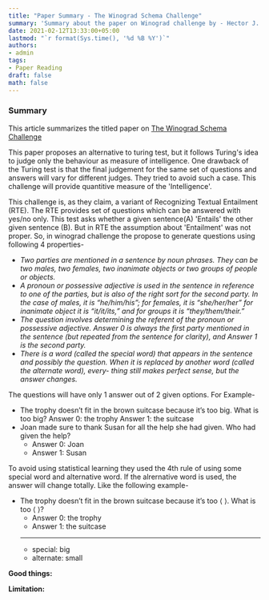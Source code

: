 ```yaml
---
title: "Paper Summary - The Winograd Schema Challenge"
summary: 'Summary about the paper on Winograd challenge by - Hector J. Levesque et. al'
date: 2021-02-12T13:33:00+05:00
lastmod: "`r format(Sys.time(), '%d %B %Y')`"
authors:
- admin
tags:
- Paper Reading
draft: false
math: false
---
```


### Summary
This article summarizes the titled paper on [The Winograd Schema Challenge](https://cs.nyu.edu/faculty/davise/papers/WSKR2012.pdf)

This paper proposes an alternative to turing test, but it follows Turing's idea to judge only the behaviour as measure of intelligence. One drawback of the Turing test is that the final judgement for the same set of questions and answers will vary for different judges. They tried to avoid such a case. This challenge will provide quantitive measure of the 'Intelligence'.

This challenge is, as they claim, a variant of Recognizing Textual Entailment (RTE). The RTE provides set of questions which can be answered with yes/no only. This test asks whether a given sentence(A) 'Entails' the other given sentence (B). But in RTE the assumption about 'Entailment' was not proper. So, in winograd challenge the propose to generate questions using following 4 properties-

 -  _Two parties are mentioned in a sentence by noun phrases. They can be two males, two females, two inanimate objects or two groups of people or objects._
 - _A pronoun or possessive adjective is used in the sentence in reference to one of the parties, but is also of the right sort for the second party. In the case of males, it is “he/him/his”; for females, it is “she/her/her” for inanimate object it is “it/it/its,” and for groups it is “they/them/their.”_
 - _The question involves determining the referent of the pronoun or possessive adjective. Answer 0 is always the first party mentioned in the sentence (but repeated from the sentence for clarity), and Answer 1 is the second party._
 - _There is a word (called the special word) that appears in the sentence and possibly the question. When it is replaced by another word (called the alternate word), every- thing still makes perfect sense, but the answer changes._

The questions will have only 1 answer out of 2 given options. For Example- 
 - The trophy doesn’t fit in the brown suitcase because it’s too big. What is too big?
        Answer 0: the trophy 
        Answer 1: the suitcase
 - Joan made sure to thank Susan for all the help she had given. Who had given the help?
    - Answer 0: Joan 
    - Answer 1: Susan

To avoid using statistical learning they used the 4th rule of using some special word and alternative word. If the alrernative word is used, the answer will change totally. Like the following example-
- The trophy doesn’t fit in the brown suitcase because it’s too ⟨ ⟩. What is too ⟨ ⟩?
    - Answer 0: the trophy
    - Answer 1: the suitcase
    ----
    - special: big
    - alternate: small
    
**Good things:** 

**Limitation:**  

